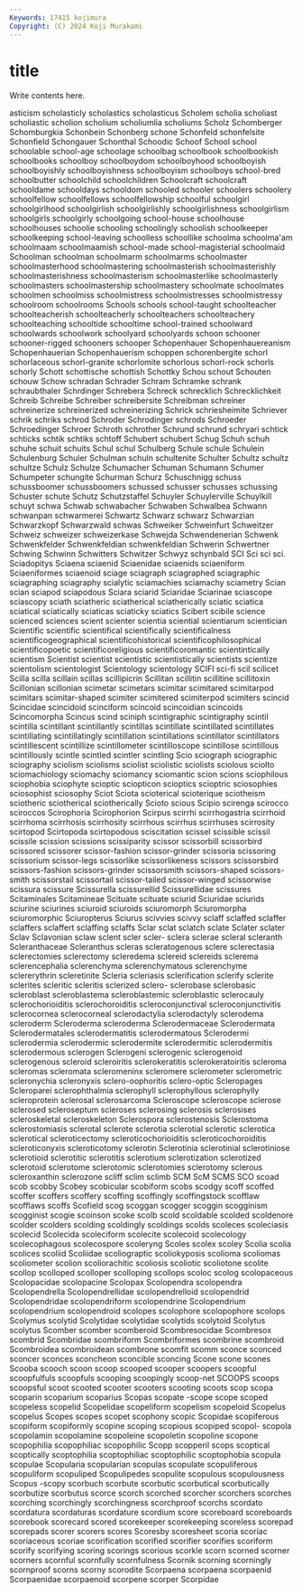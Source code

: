 ```yaml
---
Keywords: 17415 kojimura
Copyright: (C) 2024 Koji Murakami
---
```


# title

Write contents here.



asticism scholasticly scholastics scholasticus Scholem scholia
scholiast scholiastic scholion scholium scholiumlia scholiums Scholz Schomberger Schomburgkia Schonbein
Schonberg schone Schonfeld schonfelsite Schonfield Schongauer Schonthal Schoodic Schoof School
school schoolable school-age schoolage schoolbag schoolbook schoolbookish schoolbooks schoolboy schoolboydom
schoolboyhood schoolboyish schoolboyishly schoolboyishness schoolboyism schoolboys school-bred schoolbutter schoolchild schoolchildren
Schoolcraft schoolcraft schooldame schooldays schooldom schooled schooler schoolers schoolery schoolfellow
schoolfellows schoolfellowship schoolful schoolgirl schoolgirlhood schoolgirlish schoolgirlishly schoolgirlishness schoolgirlism schoolgirls
schoolgirly schoolgoing school-house schoolhouse schoolhouses schoolie schooling schoolingly schoolish schoolkeeper
schoolkeeping school-leaving schoolless schoollike schoolma schoolma'am schoolmaam schoolmaamish school-made school-magisterial
schoolmaid Schoolman schoolman schoolmarm schoolmarms schoolmaster schoolmasterhood schoolmastering schoolmasterish schoolmasterishly
schoolmasterishness schoolmasterism schoolmasterlike schoolmasterly schoolmasters schoolmastership schoolmastery schoolmate schoolmates schoolmen
schoolmiss schoolmistress schoolmistresses schoolmistressy schoolroom schoolrooms Schools schools school-taught schoolteacher
schoolteacherish schoolteacherly schoolteachers schoolteachery schoolteaching schooltide schooltime school-trained schoolward schoolwards
schoolwork schoolyard schoolyards schoon schooner schooner-rigged schooners schooper Schopenhauer Schopenhauereanism
Schopenhauerian Schopenhauerism schoppen schorenbergite schorl schorlaceous schorl-granite schorlomite schorlous schorl-rock
schorls schorly Schott schottische schottish Schottky Schou schout Schouten schouw
Schow schradan Schrader Schram Schramke schrank schraubthaler Schrdinger Schrebera Schreck
schrecklich Schrecklichkeit Schreib Schreibe Schreiber schreibersite Schreibman schreiner schreinerize schreinerized
schreinerizing Schrick schriesheimite Schriever schrik schriks schrod Schroder Schrodinger schrods
Schroeder Schroedinger Schroer Schroth schrother Schrund schrund schryari schtick schticks
schtik schtiks schtoff Schubert schubert Schug Schuh schuh schuhe schuit
schuits Schul schul Schulberg Schule schule Schulein Schulenburg Schuler Schulman
schuln schultenite Schulter Schultz schultz schultze Schulz Schulze Schumacher Schuman
Schumann Schumer Schumpeter schungite Schurman Schurz Schuschnigg schuss schussboomer schussboomers
schussed schusser schusses schussing Schuster schute Schutz Schutzstaffel Schuyler Schuylerville
Schuylkill schuyt schwa Schwab schwabacher Schwaben Schwalbea Schwann schwanpan schwarmerei
Schwartz Schwarz schwarz Schwarzian Schwarzkopf Schwarzwald schwas Schweiker Schweinfurt Schweitzer
Schweiz schweizer schweizerkase Schwejda Schwendenerian Schwenk Schwenkfelder Schwenkfeldian schwenkfeldian Schwerin
Schwertner Schwing Schwinn Schwitters Schwitzer Schwyz schynbald SCI Sci sci
sci. Sciadopitys Sciaena sciaenid Sciaenidae sciaenids sciaeniform Sciaeniformes sciaenoid sciage
sciagraph sciagraphed sciagraphic sciagraphing sciagraphy scialytic sciamachies sciamachy sciametry Scian
scian sciapod sciapodous Sciara sciarid Sciaridae Sciarinae sciascope sciascopy sciath
sciatheric sciatherical sciatherically sciatic sciatica sciatical sciatically sciaticas sciaticky sciatics
Scibert scibile science scienced sciences scient scienter scientia sciential scientiarum
scientician Scientific scientific scientifical scientifically scientificalness scientificogeographical scientificohistorical scientificophilosophical scientificopoetic
scientificoreligious scientificoromantic scientintically scientism Scientist scientist scientistic scientistically scientists scientize
scientolism scientologist Scientology scientology SCIFI sci-fi scil scilicet Scilla scilla
scillain scillas scillipicrin Scillitan scillitin scillitine scillitoxin Scillonian scillonian scimetar
scimetars scimitar scimitared scimitarpod scimitars scimitar-shaped scimiter scimitered scimiterpod scimiters
scincid Scincidae scincidoid scinciform scincoid scincoidian scincoids Scincomorpha Scincus scind
sciniph scintigraphic scintigraphy scintil scintilla scintillant scintillantly scintillas scintillate scintillated
scintillates scintillating scintillatingly scintillation scintillations scintillator scintillators scintillescent scintillize scintillometer
scintilloscope scintillose scintillous scintillously scintle scintled scintler scintling Scio sciograph
sciographic sciography sciolism sciolisms sciolist sciolistic sciolists sciolous sciolto sciomachiology
sciomachy sciomancy sciomantic scion scions sciophilous sciophobia sciophyte scioptic sciopticon
scioptics scioptric sciosophies sciosophist sciosophy Sciot Sciota scioterical scioterique sciotheism
sciotheric sciotherical sciotherically Scioto scious Scipio scirenga scirocco sciroccos Scirophoria
Scirophorion Scirpus scirrhi scirrhogastria scirrhoid scirrhoma scirrhosis scirrhosity scirrhous scirrhus
scirrhuses scirrosity scirtopod Scirtopoda scirtopodous sciscitation scissel scissible scissil scissile
scission scissions scissiparity scissor scissorbill scissorbird scissored scissorer scissor-fashion scissor-grinder
scissoria scissoring scissorium scissor-legs scissorlike scissorlikeness scissors scissorsbird scissors-fashion scissors-grinder
scissorsmith scissors-shaped scissors-smith scissorstail scissortail scissor-tailed scissor-winged scissorwise scissura scissure
Scissurella scissurellid Scissurellidae scissures Scitaminales Scitamineae Scituate scituate sciurid Sciuridae
sciurids sciurine sciurines sciuroid sciuroids sciuromorph Sciuromorpha sciuromorphic Sciuropterus Sciurus
scivvies scivvy sclaff sclaffed sclaffer sclaffers sclaffert sclaffing sclaffs Sclar
sclat sclatch sclate Sclater sclater Sclav Sclavonian sclaw sclent scler
scler- sclera sclerae scleral scleranth Scleranthaceae Scleranthus scleras scleratogenous sclere
sclerectasia sclerectomies sclerectomy scleredema sclereid sclereids sclerema sclerencephalia sclerenchyma sclerenchymatous
sclerenchyme sclererythrin scleretinite Scleria scleriasis sclerification sclerify sclerite sclerites scleritic
scleritis sclerized sclero- sclerobase sclerobasic scleroblast scleroblastema scleroblastemic scleroblastic sclerocauly
sclerochorioiditis sclerochoroiditis scleroconjunctival scleroconjunctivitis sclerocornea sclerocorneal sclerodactylia sclerodactyly sclerodema scleroderm
Scleroderma scleroderma Sclerodermaceae Sclerodermata Sclerodermatales sclerodermatitis sclerodermatous Sclerodermi sclerodermia sclerodermic
sclerodermite sclerodermitic sclerodermitis sclerodermous sclerogen Sclerogeni sclerogenic sclerogenoid sclerogenous scleroid
scleroiritis sclerokeratitis sclerokeratoiritis scleroma scleromas scleromata scleromeninx scleromere sclerometer sclerometric
scleronychia scleronyxis sclero-oophoritis sclero-optic Scleropages Scleroparei sclerophthalmia sclerophyll sclerophyllous sclerophylly
scleroprotein sclerosal sclerosarcoma Scleroscope scleroscope sclerose sclerosed scleroseptum scleroses sclerosing
sclerosis sclerosises scleroskeletal scleroskeleton Sclerospora sclerostenosis Sclerostoma sclerostomiasis sclerotal sclerote
sclerotia sclerotial sclerotic sclerotica sclerotical scleroticectomy scleroticochorioiditis scleroticochoroiditis scleroticonyxis scleroticotomy
sclerotin Sclerotinia sclerotinial sclerotiniose sclerotioid sclerotitic sclerotitis sclerotium sclerotization sclerotized
sclerotoid sclerotome sclerotomic sclerotomies sclerotomy sclerous scleroxanthin sclerozone scliff sclim
sclimb SCM ScM SCMS SCO scoad scob scobby Scobey scobicular
scobiform scobs scodgy scoff scoffed scoffer scoffers scoffery scoffing scoffingly
scoffingstock scofflaw scofflaws scoffs Scofield scog scoggan scogger scoggin scogginism
scogginist scogie scoinson scoke scolb scold scoldable scolded scoldenore scolder
scolders scolding scoldingly scoldings scolds scoleces scoleciasis scolecid Scolecida scoleciform
scolecite scolecoid scolecology scolecophagous scolecospore scoleryng Scoles scolex scoley Scolia
scolia scolices scoliid Scoliidae scoliograptic scoliokyposis scolioma scoliomas scoliometer scolion
scoliorachitic scoliosis scoliotic scoliotone scolite scollop scolloped scolloper scolloping scollops
scoloc scolog scolopaceous Scolopacidae scolopacine Scolopax Scolopendra scolopendra Scolopendrella Scolopendrellidae
scolopendrelloid scolopendrid Scolopendridae scolopendriform scolopendrine Scolopendrium scolopendrium scolopendroid scolopes scolophore
scolopophore scolops Scolymus scolytid Scolytidae scolytidae scolytids scolytoid Scolytus scolytus
Scomber scomber scomberoid Scombresocidae Scombresox scombrid Scombridae scombriform Scombriformes scombrine
scombroid Scombroidea scombroidean scombrone scomfit scomm sconce sconced sconcer sconces
sconcheon sconcible sconcing Scone scone scones Scooba scooch scoon scoop
scooped scooper scoopers scoopful scoopfulfuls scoopfuls scooping scoopingly scoop-net SCOOPS
scoops scoopsful scoot scooted scooter scooters scooting scoots scop scopa
scoparin scoparium scoparius Scopas scopate -scope scope scoped scopeless scopelid
Scopelidae scopeliform scopelism scopeloid Scopelus scopelus Scopes scopes scopet scophony
scopic Scopidae scopiferous scopiform scopiformly scopine scoping scopious scopiped scopol-
scopola scopolamin scopolamine scopoleine scopoletin scopoline scopone scopophilia scopophiliac scopophilic
Scopp scopperil scops scoptical scoptically scoptophilia scoptophiliac scoptophilic scoptophobia scopula
scopulae Scopularia scopularian scopulas scopulate scopuliferous scopuliform scopuliped Scopulipedes scopulite
scopulous scopulousness Scopus -scopy scorbuch scorbute scorbutic scorbutical scorbutically scorbutize
scorbutus scorce scorch scorched scorcher scorchers scorches scorching scorchingly scorchingness
scorchproof scorchs scordato scordatura scordaturas scordature scordium score scoreboard scoreboards
scorebook scorecard scored scorekeeper scorekeeping scoreless scorepad scorepads scorer scorers
scores Scoresby scoresheet scoria scoriac scoriaceous scoriae scorification scorified scorifier
scorifies scoriform scorify scorifying scoring scorings scorious scorkle scorn scorned
scorner scorners scornful scornfully scornfulness Scornik scorning scorningly scornproof scorns
scorny scorodite Scorpaena scorpaena scorpaenid Scorpaenidae scorpaenoid scorpene scorper Scorpidae
